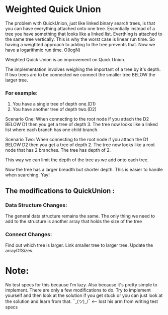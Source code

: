 # Weighted Quick Union

The problem with QuickUnion, just like linked binary search trees, is that you can have everything attached onto one tree. Essentially instead of a tree you have something that looks like a linked list. Everthing is attached to the same tree vertically. This is why the worst case is linear run time. So having a weighted approach to adding to the tree prevents that. Now we have a logarithmic run time. O(logN)

Weighted Quick Union is an improvement on Quick Union.

The implementation involves weighing the important of a tree by it's depth. If two trees are to be connected we connect the smaller tree BELOW the larger tree.

### For example:

1. You have a single tree of depth one.(D1)
2. You have another tree of depth two.(D2)

Scenario One:
When connecting to the root node if you attach the D2 BELOW D1 then you get a tree of depth 3. The tree now looks like a linked list where each branch has one child branch.

Scenario Two:
When connecting to the root node if you attach the D1 BELOW D2 then you get a tree of depth 2. The tree now looks like a root node that has 2 branches. The tree has depth of 2.

This way we can limit the depth of the tree as we add onto each tree.

Now the tree has a larger breadth but shorter depth. This is easier to handle when searching. Yay!

## The modifications to QuickUnion :

### Data Structure Changes:
The general data structure remains the same. The only thing we need to add to the structure is another array that holds the size of the tree

### Connect Changes:
Find out which tree is larger. Link smaller tree to larger tree. Update the arrayOfSizes.

# Note:
No test specs for this because I'm lazy. Also because it's pretty simple to implement. There are only a few modifications to do. Try to implement yourself and then look at the solution if you get stuck or you can just look at the solution and learn from that. ¯\_(ツ)_/¯ <-- lost his arm from writing test specs

